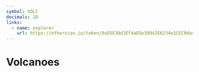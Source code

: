 ```yaml
---
symbol: VOLC
decimals: 18
links:
  - name: explorer
    url: https://etherscan.io/token/0xD5E38d2Ef4aD5e38942E6234e2CEC0dac38E124A
---
```


# Volcanoes
